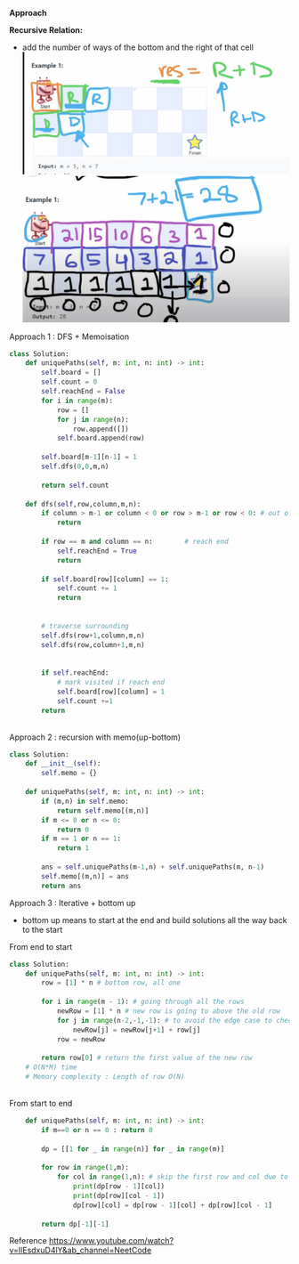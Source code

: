 **Approach**

**Recursive Relation:**

- add the number of ways of the bottom and the right of that cell
![alt text](../assets/up1.png "Recursive Relation")
![alt text](../assets/up2.png "Recursive Relation")


Approach 1 : DFS + Memoisation

```python
class Solution:
    def uniquePaths(self, m: int, n: int) -> int:
        self.board = []
        self.count = 0
        self.reachEnd = False
        for i in range(m):
            row = []
            for j in range(n):
                row.append([])
            self.board.append(row)
            
        self.board[m-1][n-1] = 1
        self.dfs(0,0,m,n)
                
        return self.count 
    
    def dfs(self,row,column,m,n):
        if column > m-1 or column < 0 or row > m-1 or row < 0: # out of bounds
            return
        
        if row == m and column == n:        # reach end
            self.reachEnd = True
            return
        
        if self.board[row][column] == 1:
            self.count += 1
            return 

        
        # traverse surrounding
        self.dfs(row+1,column,m,n)
        self.dfs(row,column+1,m,n)
        
        
        if self.reachEnd:
            # mark visited if reach end
            self.board[row][column] = 1 
            self.count +=1
        return



```

Approach 2 : recursion with memo(up-bottom)

```python
class Solution:
    def __init__(self):
        self.memo = {}
    
    def uniquePaths(self, m: int, n: int) -> int:
        if (m,n) in self.memo:
            return self.memo[(m,n)]
        if m <= 0 or n <= 0:
            return 0
        if m == 1 or n == 1:
            return 1
        
        ans = self.uniquePaths(m-1,n) + self.uniquePaths(m, n-1)
        self.memo[(m,n)] = ans
        return ans
```


Approach 3 : Iterative + bottom up
- bottom up means to start at the end and build solutions all the way back to the start


From end to start

```python
class Solution:
    def uniquePaths(self, m: int, n: int) -> int:
        row = [1] * n # bottom row, all one
        
        for i in range(m - 1): # going through all the rows
            newRow = [1] * n # new row is going to above the old row
            for j in range(n-2,-1,-1): # to avoid the edge case to check out of bounds, we can start from n-2 as it is all one
                newRow[j] = newRow[j+1] + row[j]
            row = newRow
        
        return row[0] # return the first value of the new row
    # O(N*M) time
    # Memory complexity : Length of row O(N)
        


```

From start to end 
```python
    def uniquePaths(self, m: int, n: int) -> int:
        if m==0 or n == 0 : return 0
        
        dp = [[1 for _ in range(n)] for _ in range(m)]
                
        for row in range(1,m):
            for col in range(1,n): # skip the first row and col due to them being 1
                print(dp[row - 1][col])
                print(dp[row][col - 1])
                dp[row][col] = dp[row - 1][col] + dp[row][col - 1]
        
        return dp[-1][-1]
```

Reference
https://www.youtube.com/watch?v=IlEsdxuD4lY&ab_channel=NeetCode